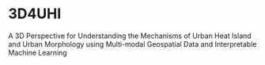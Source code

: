 # 3D4UHI
 A 3D Perspective for Understanding the Mechanisms of Urban Heat Island and Urban Morphology using Multi-modal Geospatial Data and Interpretable Machine Learning
